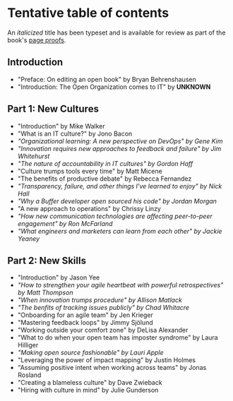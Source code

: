 # Tentative table of contents

An _italicized_ title has been typeset and is available for review as part of the book's [page proofs](https://github.com/open-organization-ambassadors/open-org-it-culture).

## Introduction

* "Preface: On editing an open book" by Bryan Behrenshausen
* "Introduction: The Open Organization comes to IT" by **UNKNOWN**

## Part 1: New Cultures

* "Introduction" by Mike Walker
* "What is an IT culture?" by Jono Bacon
* _"Organizational learning: A new perspective on DevOps" by Gene Kim_
* _"Innovation requires new approaches to feedback and failure" by Jim Whitehurst_
* _"The nature of accountability in IT cultures" by Gordon Haff_
* "Culture trumps tools every time" by Matt Micene
* "The benefits of productive debate" by Rebecca Fernandez
* _"Transparency, failure, and other things I've learned to enjoy" by Nick Hall_
* _"Why a Buffer developer open sourced his code" by Jordan Morgan_
* "A new approach to operations" by Chrissy Linzy
* _"How new communication technologies are affecting peer-to-peer engagement" by Ron McFarland_
* _"What engineers and marketers can learn from each other" by Jackie Yeaney_

## Part 2: New Skills

* "Introduction" by Jason Yee
* _"How to strengthen your agile heartbeat with powerful retrospectives" by Matt Thompson_
* _"When innovation trumps procedure" by Allison Matlack_
* _"The benfits of tracking issues publicly" by Chad Whitacre_
* "Onboarding for an agile team" by Jen Krieger
* "Mastering feedback loops" by Jimmy Sjölund
* "Working outside your comfort zone" by DeLisa Alexander
* "What to do when your open team has imposter syndrome" by Laura Hilliger
* _"Making open source fashionable" by Lauri Apple_
* "Leveraging the power of impact mapping" by Justin Holmes
* "Assuming positive intent when working across teams" by Jonas Rosland
* "Creating a blameless culture" by Dave Zwieback
* "Hiring with culture in mind" by Julie Gunderson
